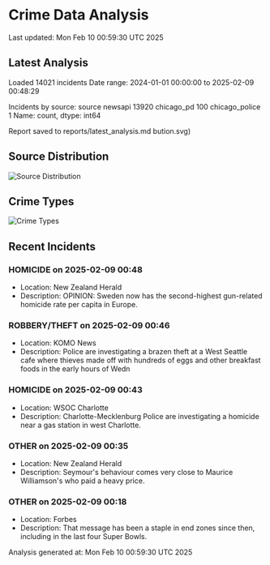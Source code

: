 # Crime Data Analysis
Last updated: Mon Feb 10 00:59:30 UTC 2025

## Latest Analysis

Loaded 14021 incidents
Date range: 2024-01-01 00:00:00 to 2025-02-09 00:48:29

Incidents by source:
source
newsapi           13920
chicago_pd          100
chicago_police        1
Name: count, dtype: int64

Report saved to reports/latest_analysis.md
bution.svg)

## Source Distribution
![Source Distribution](images/source_distribution.svg)

## Crime Types
![Crime Types](images/crime_types.svg)

## Recent Incidents

### HOMICIDE on 2025-02-09 00:48
- Location: New Zealand Herald
- Description: OPINION: Sweden now has the second-highest gun-related homicide rate per capita in Europe.


### ROBBERY/THEFT on 2025-02-09 00:46
- Location: KOMO News
- Description: Police are investigating a brazen theft at a West Seattle cafe where thieves made off with hundreds of eggs and other breakfast foods in the early hours of Wedn


### HOMICIDE on 2025-02-09 00:43
- Location: WSOC Charlotte
- Description: Charlotte-Mecklenburg Police are investigating a homicide near a gas station in west Charlotte.


### OTHER on 2025-02-09 00:35
- Location: New Zealand Herald
- Description: Seymour's behaviour comes very close to Maurice Williamson's who paid a heavy price.


### OTHER on 2025-02-09 00:18
- Location: Forbes
- Description: That message has been a staple in end zones since then, including in the last four Super Bowls.

Analysis generated at: Mon Feb 10 00:59:30 UTC 2025
